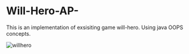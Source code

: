 # Will-Hero-AP-


This is an implementation of exsisiting game will-hero. Using java OOPS concepts.

![willhero](https://user-images.githubusercontent.com/75430163/171396624-517f5432-5324-412b-8336-6e65022e2ac8.png)
